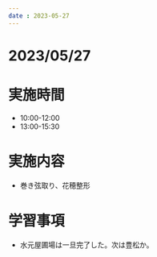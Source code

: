 ```yaml
---
date : 2023-05-27
---
```


# 2023/05/27

# 実施時間
- 10:00-12:00
- 13:00-15:30

# 実施内容
- 巻き弦取り、花穂整形

# 学習事項
- 水元屋圃場は一旦完了した。次は豊松か。